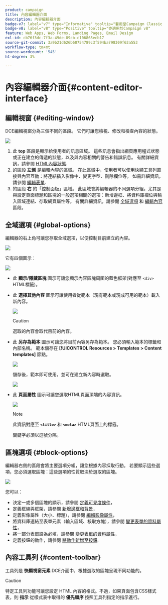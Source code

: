 ```yaml
---
product: campaign
title: 內容編輯器介面
description: 內容編輯器介面
badge-v7: label="v7" type="Informative" tooltip="套用至Campaign Classic v7"
badge-v8: label="v8" type="Positive" tooltip="亦適用於Campaign v8"
feature: Web Apps, Web Forms, Landing Pages, Email Design
exl-id: cb76f3dc-7f3a-49de-89cb-c106865ecb17
source-git-commit: 3a9b21d626b60754789c3f594ba798309f62a553
workflow-type: tm+mt
source-wordcount: '545'
ht-degree: 3%

---
```


# 內容編輯器介面{#content-editor-interface}



## 編輯視窗 {#editing-window}

DCE編輯視窗分為三個不同的區段。 它們可讓您檢視、修改和檢查內容的狀態。

![](assets/dce_decoupe_window_nb.png)

1. 此 **top** 區段是顯示給使用者的訊息區域。 這些訊息會指出網頁應用程式狀態或正在建立的傳遞的狀態，以及與內容相關的警告和錯誤訊息。 有關詳細資訊，請參閱 [HTML內容狀態](content-editing-best-practices.md#html-content-statuses).
1. 的區段 **左側** 是編輯內容的區域。 在此區域中，使用者可以使用快顯工具列直接與內容互動：將連結插入影像中、變更字型、刪除欄位等。 如需詳細資訊，請參閱 [編輯表單](editing-content.md#editing-forms).
1. 的區段 **右** 的「控制面板」區域。 此區域會將編輯器的不同選項分組，尤其是與設定頁面標題和區塊的一般選項相關的選項：新增邊框、將資料庫欄位與輸入區域連結、存取網頁屬性等。 有關詳細資訊，請參閱 [全域選項](#global-options) 和 [編輯內容](editing-content.md) 區段。

## 全域選項 {#global-options}

編輯器的右上角可讓您存取全域選項，以便控制目前建立的內容。

![](assets/dce_global_options.png)

它有四個圖示：

![](assets/dce_icons_sidebar.png)

* 此 **顯示/隱藏區塊** 圖示可讓您顯示內容區塊周圍的藍色框架(對應至 `<div>` HTML標籤)。

* 此 **選擇其他內容** 圖示可讓使用者從範本（現有範本或現成可用的範本）載入新內容。

  ![](assets/dce_popup_templatechoice.png)

  >[!CAUTION]
  >
  >選取的內容會取代目前的內容。

* 此 **另存為範本** 圖示可讓您將目前內容另存為範本。 您必須輸入範本的標籤和內部名稱。 範本儲存在 **[!UICONTROL Resources > Templates > Content templates]** 節點。

  ![](assets/dce_popup_savetemplate.png)

  儲存後，範本即可使用，並可在建立新內容時選取。

  ![](assets/dce_create_fromtemplate.png)

* 此 **頁面屬性** 圖示可讓您選取HTML頁面頂端的內容資訊。

  ![](assets/dce_popup_headerhtml.png)

  >[!NOTE]
  >
  >此資訊對應至 **`<title>`** 和 **`<meta>`** HTML頁面上的標籤。
  >
  >關鍵字必須以逗號分隔。

## 區塊選項 {#block-options}

編輯器右側的區段會將主要選項分組，讓您根據內容採取行動。 若要顯示這些選項，您必須選取區塊：這些選項的性質取決於選取的區塊。

![](assets/dce_right_section.png)

您可以：

* 決定一或多個區塊的顯示，請參閱 [定義可見度條件](editing-content.md#defining-a-visibility-condition)，
* 定義框線與框架，請參閱 [新增邊框和背景](editing-content.md#adding-a-border-and-background)，
* 定義影像屬性（大小、標題），請參閱 [編輯影像屬性](editing-content.md#editing-image-properties)，
* 將資料庫連結至表單元素（輸入區域、核取方塊），請參閱 [變更表單的資料屬性](editing-content.md#changing-the-data-properties-for-a-form)，
* 將一部分表單設為必填，請參閱 [變更表單的資料屬性](editing-content.md#changing-the-data-properties-for-a-form)，
* 定義按鈕的動作，請參閱 [將動作新增至按鈕](editing-content.md#adding-an-action-to-a-button).

## 內容工具列 {#content-toolbar}

工具列是 **快顯視窗元素** DCE介面中，根據選取的區塊呈現不同功能的。

>[!CAUTION]
>
>特定工具列功能可讓您設定 HTML 內容的格式。不過，如果頁面包含CSS樣式表，則 **指示** 從樣式表中取得的 **優先順序** 按照工具列指定的指示進行。
